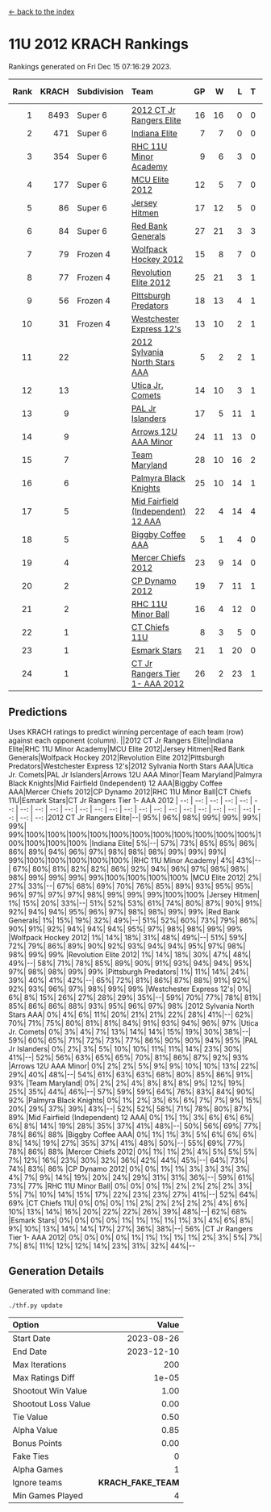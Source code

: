 [<- back to the index](readme.md)
# 11U 2012 KRACH Rankings
Rankings generated on Fri Dec 15 07:16:29 2023.

Rank|KRACH|Subdivision|Team|GP|W|L|T|OTW|OTL|SoS|Exp Wins|Win Diff
---:|---:|:---|:---|---:|---:|---:|---:|---:|---:|---:|---:|---:
1|8493|Super 6|[2012 CT Jr Rangers Elite](https://gamesheetstats.com/seasons/3664/teams/140909/schedule)|16|16|0|0|1|0|106|16.8|-0.1
2|471|Super 6|[Indiana Elite](https://gamesheetstats.com/seasons/3664/teams/144355/schedule)|7|7|0|0|0|0|9|7.9|0.0
3|354|Super 6|[RHC 11U Minor Academy](https://gamesheetstats.com/seasons/3664/teams/140913/schedule)|9|6|3|0|0|1|1759|6.8|-0.0
4|177|Super 6|[MCU Elite 2012](https://gamesheetstats.com/seasons/3664/teams/140908/schedule)|12|5|7|0|2|2|2705|5.8|-0.0
5|86|Super 6|[Jersey Hitmen](https://gamesheetstats.com/seasons/3664/teams/140915/schedule)|17|12|5|0|0|0|990|12.8|-0.0
6|84|Super 6|[Red Bank Generals](https://gamesheetstats.com/seasons/3664/teams/140916/schedule)|27|21|3|3|3|0|23|23.4|0.0
7|79|Frozen 4|[Wolfpack Hockey 2012](https://gamesheetstats.com/seasons/3664/teams/140914/schedule)|15|8|7|0|1|1|1155|8.8|-0.0
8|77|Frozen 4|[Revolution Elite 2012](https://gamesheetstats.com/seasons/3664/teams/140924/schedule)|25|21|3|1|1|1|19|22.4|0.0
9|56|Frozen 4|[Pittsburgh Predators](https://gamesheetstats.com/seasons/3664/teams/140925/schedule)|18|13|4|1|0|1|28|14.4|0.0
10|31|Frozen 4|[Westchester Express 12's](https://gamesheetstats.com/seasons/3664/teams/140919/schedule)|13|10|2|1|1|0|11|11.4|0.0
11|22||[2012 Sylvania North Stars AAA](https://gamesheetstats.com/seasons/3664/teams/162461/schedule)|5|2|2|1|0|0|160|3.4|0.0
12|13||[Utica Jr. Comets](https://gamesheetstats.com/seasons/3664/teams/140923/schedule)|14|10|3|1|2|0|13|11.4|0.0
13|9||[PAL Jr Islanders](https://gamesheetstats.com/seasons/3664/teams/140921/schedule)|17|5|11|1|0|2|982|6.4|0.0
14|9||[Arrows 12U AAA Minor](https://gamesheetstats.com/seasons/3664/teams/140920/schedule)|24|11|13|0|1|0|32|11.9|0.0
15|7||[Team Maryland](https://gamesheetstats.com/seasons/3664/teams/140928/schedule)|28|10|16|2|1|0|1202|11.9|0.0
16|6||[Palmyra Black Knights](https://gamesheetstats.com/seasons/3664/teams/140927/schedule)|25|10|14|1|0|1|22|11.4|0.0
17|5||[Mid Fairfield (Independent) 12 AAA](https://gamesheetstats.com/seasons/3664/teams/140910/schedule)|22|4|14|4|0|2|34|6.9|0.0
18|5||[Biggby Coffee AAA](https://gamesheetstats.com/seasons/3664/teams/144354/schedule)|5|1|4|0|0|0|163|1.9|0.0
19|4||[Mercer Chiefs 2012](https://gamesheetstats.com/seasons/3664/teams/140918/schedule)|23|9|14|0|0|1|17|9.9|0.0
20|2||[CP Dynamo 2012](https://gamesheetstats.com/seasons/3664/teams/140922/schedule)|19|7|11|1|1|0|15|8.4|0.0
21|2||[RHC 11U Minor Ball](https://gamesheetstats.com/seasons/3664/teams/140917/schedule)|16|4|12|0|0|1|20|4.9|0.0
22|1||[CT Chiefs 11U](https://gamesheetstats.com/seasons/3664/teams/140912/schedule)|8|3|5|0|0|1|4|3.9|0.0
23|1||[Esmark Stars](https://gamesheetstats.com/seasons/3664/teams/140926/schedule)|21|1|20|0|0|0|76|1.9|0.0
24|1||[CT Jr Rangers Tier 1- AAA 2012](https://gamesheetstats.com/seasons/3664/teams/140911/schedule)|26|2|23|1|0|0|32|3.4|0.0

## Predictions
Uses KRACH ratings to predict winning percentage of each team (row) against each opponent (column).
||2012 CT Jr Rangers Elite|Indiana Elite|RHC 11U Minor Academy|MCU Elite 2012|Jersey Hitmen|Red Bank Generals|Wolfpack Hockey 2012|Revolution Elite 2012|Pittsburgh Predators|Westchester Express 12's|2012 Sylvania North Stars AAA|Utica Jr. Comets|PAL Jr Islanders|Arrows 12U AAA Minor|Team Maryland|Palmyra Black Knights|Mid Fairfield (Independent) 12 AAA|Biggby Coffee AAA|Mercer Chiefs 2012|CP Dynamo 2012|RHC 11U Minor Ball|CT Chiefs 11U|Esmark Stars|CT Jr Rangers Tier 1- AAA 2012
| --: | --: | --: | --: | --: | --: | --: | --: | --: | --: | --: | --: | --: | --: | --: | --: | --: | --: | --: | --: | --: | --: | --: | --: | --: 
|2012 CT Jr Rangers Elite|--| 95%| 96%| 98%| 99%| 99%| 99%| 99%| 99%|100%|100%|100%|100%|100%|100%|100%|100%|100%|100%|100%|100%|100%|100%|100%
|Indiana Elite|  5%|--| 57%| 73%| 85%| 85%| 86%| 86%| 89%| 94%| 96%| 97%| 98%| 98%| 98%| 99%| 99%| 99%| 99%|100%|100%|100%|100%|100%
|RHC 11U Minor Academy|  4%| 43%|--| 67%| 80%| 81%| 82%| 82%| 86%| 92%| 94%| 96%| 97%| 98%| 98%| 98%| 99%| 99%| 99%| 99%|100%|100%|100%|100%
|MCU Elite 2012|  2%| 27%| 33%|--| 67%| 68%| 69%| 70%| 76%| 85%| 89%| 93%| 95%| 95%| 96%| 97%| 97%| 97%| 98%| 99%| 99%| 99%|100%|100%
|Jersey Hitmen|  1%| 15%| 20%| 33%|--| 51%| 52%| 53%| 61%| 74%| 80%| 87%| 90%| 91%| 92%| 94%| 94%| 95%| 96%| 97%| 98%| 98%| 99%| 99%
|Red Bank Generals|  1%| 15%| 19%| 32%| 49%|--| 51%| 52%| 60%| 73%| 79%| 86%| 90%| 91%| 92%| 94%| 94%| 94%| 95%| 97%| 98%| 98%| 99%| 99%
|Wolfpack Hockey 2012|  1%| 14%| 18%| 31%| 48%| 49%|--| 51%| 59%| 72%| 79%| 86%| 89%| 90%| 92%| 93%| 94%| 94%| 95%| 97%| 98%| 98%| 99%| 99%
|Revolution Elite 2012|  1%| 14%| 18%| 30%| 47%| 48%| 49%|--| 58%| 71%| 78%| 85%| 89%| 90%| 91%| 93%| 94%| 94%| 95%| 97%| 98%| 98%| 99%| 99%
|Pittsburgh Predators|  1%| 11%| 14%| 24%| 39%| 40%| 41%| 42%|--| 65%| 72%| 81%| 86%| 87%| 88%| 91%| 92%| 92%| 93%| 96%| 97%| 98%| 99%| 99%
|Westchester Express 12's|  0%|  6%|  8%| 15%| 26%| 27%| 28%| 29%| 35%|--| 59%| 70%| 77%| 78%| 81%| 85%| 86%| 86%| 88%| 93%| 95%| 96%| 97%| 98%
|2012 Sylvania North Stars AAA|  0%|  4%|  6%| 11%| 20%| 21%| 21%| 22%| 28%| 41%|--| 62%| 70%| 71%| 75%| 80%| 81%| 81%| 84%| 91%| 93%| 94%| 96%| 97%
|Utica Jr. Comets|  0%|  3%|  4%|  7%| 13%| 14%| 14%| 15%| 19%| 30%| 38%|--| 59%| 60%| 65%| 71%| 72%| 73%| 77%| 86%| 90%| 90%| 94%| 95%
|PAL Jr Islanders|  0%|  2%|  3%|  5%| 10%| 10%| 11%| 11%| 14%| 23%| 30%| 41%|--| 52%| 56%| 63%| 65%| 65%| 70%| 81%| 86%| 87%| 92%| 93%
|Arrows 12U AAA Minor|  0%|  2%|  2%|  5%|  9%|  9%| 10%| 10%| 13%| 22%| 29%| 40%| 48%|--| 54%| 61%| 63%| 63%| 68%| 80%| 85%| 86%| 91%| 93%
|Team Maryland|  0%|  2%|  2%|  4%|  8%|  8%|  8%|  9%| 12%| 19%| 25%| 35%| 44%| 46%|--| 57%| 59%| 59%| 64%| 76%| 83%| 84%| 90%| 92%
|Palmyra Black Knights|  0%|  1%|  2%|  3%|  6%|  6%|  7%|  7%|  9%| 15%| 20%| 29%| 37%| 39%| 43%|--| 52%| 52%| 58%| 71%| 78%| 80%| 87%| 89%
|Mid Fairfield (Independent) 12 AAA|  0%|  1%|  1%|  3%|  6%|  6%|  6%|  6%|  8%| 14%| 19%| 28%| 35%| 37%| 41%| 48%|--| 50%| 56%| 69%| 77%| 78%| 86%| 88%
|Biggby Coffee AAA|  0%|  1%|  1%|  3%|  5%|  6%|  6%|  6%|  8%| 14%| 19%| 27%| 35%| 37%| 41%| 48%| 50%|--| 55%| 69%| 77%| 78%| 86%| 88%
|Mercer Chiefs 2012|  0%|  1%|  1%|  2%|  4%|  5%|  5%|  5%|  7%| 12%| 16%| 23%| 30%| 32%| 36%| 42%| 44%| 45%|--| 64%| 73%| 74%| 83%| 86%
|CP Dynamo 2012|  0%|  0%|  1%|  1%|  3%|  3%|  3%|  3%|  4%|  7%|  9%| 14%| 19%| 20%| 24%| 29%| 31%| 31%| 36%|--| 59%| 61%| 73%| 77%
|RHC 11U Minor Ball|  0%|  0%|  0%|  1%|  2%|  2%|  2%|  2%|  3%|  5%|  7%| 10%| 14%| 15%| 17%| 22%| 23%| 23%| 27%| 41%|--| 52%| 64%| 69%
|CT Chiefs 11U|  0%|  0%|  0%|  1%|  2%|  2%|  2%|  2%|  2%|  4%|  6%| 10%| 13%| 14%| 16%| 20%| 22%| 22%| 26%| 39%| 48%|--| 62%| 68%
|Esmark Stars|  0%|  0%|  0%|  0%|  1%|  1%|  1%|  1%|  1%|  3%|  4%|  6%|  8%|  9%| 10%| 13%| 14%| 14%| 17%| 27%| 36%| 38%|--| 56%
|CT Jr Rangers Tier 1- AAA 2012|  0%|  0%|  0%|  0%|  1%|  1%|  1%|  1%|  1%|  2%|  3%|  5%|  7%|  7%|  8%| 11%| 12%| 12%| 14%| 23%| 31%| 32%| 44%|--

## Generation Details

Generated with command line:
```
./thf.py update
```

| Option | Value |
| :----- | ----: |
| Start Date | 2023-08-26 |
| End Date | 2023-12-10 |
| Max Iterations | 200 |
| Max Ratings Diff | 1e-05 |
| Shootout Win Value | 1.00 |
| Shootout Loss Value | 0.00 |
| Tie Value | 0.50 |
| Alpha Value | 0.85 |
| Bonus Points | 0.00 |
| Fake Ties | 0 |
| Alpha Games | 1 |
| Ignore teams | __KRACH_FAKE_TEAM__ |
| Min Games Played | 4 |

